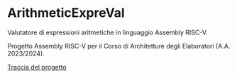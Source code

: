# ArithmeticExpreVal

Valutatore di espressioni aritmetiche in linguaggio Assembly RISC-V.

Progetto Assembly RISC-V per il Corso di Architetture degli Elaboratori (A.A. 2023/2024).

[Traccia del progetto](./traccia_progetto.pdf)
